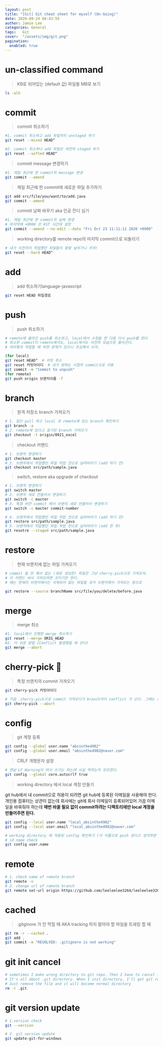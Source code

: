 ```yaml
---
layout: post 
title: "[Git] Git cheat sheet for myself (On-Going)"
date: 2020-09-24 08:43:59
author: Jamie Lee
categories: General
tags:	Git
cover:  "/assets/img/git.png"
pagination: 
  enabled: true
---
```



# un-classified command 
> KB로 되어있는 (default 값) 파일들 MB로 보기 

```bash
ls -alh
```

# commit

> commit 취소하기

```bash
#1. commit 취소하고 add 파일까지 unstaged 하기
git reset --mixed HEAD^

#2. commit 취소하나 add 파일은 여전히 staged 하기
git reset --softed HEAD^
```

> commit message 변경하기

```bash
#1. 제일 최근에 한 commit의 message 변경
git commit --amend
```

> 제일 최근에 한 commit에 새로운 파일 추가하기

```bash
git add src/file/you/want/to/add.java
git commit --amend
```

> commit 날짜 바꾸기 aka 인공 잔디 심기

```bash
#1. 제일 최근에 한 commit의 날짜 변경
# 마지막에 +0900 은 KST 시간대 설정
git commit --amend --no-edit --date "Fri Oct 23 11:11:11 2020 +0900"
```

> working directory를 remote repo의 마지막 commit으로 되돌리기

```bash
# 내가 이전까지 작업했던 파일들이 몽땅 날아가니 주의!
git reset --hard HEAD^
```

# add

> add 취소하기language-javascript

```bash
git reset HEAD 파일경로
```

# push

> push 취소하기

```bash
# remote에 올라간 push를 취소하고, local에서 수정을 한 다음 다시 push를 한다
# 취소한 commit이 remote에서도, local에서도 이전의 모습으로 돌아간다.
# 여러명과 작업할 때 버젼 문제가 있으니 조심해서 쓰자. 

(for local)
git reset HEAD^  # 커밋 취소
git reset 커밋아이디  # 내가 원하는 시점의 commit으로 이동
git commit -m "Commit to unpush" 
(for remote)
git push origin 브랜치이름 -f
```

# branch
> 원격 저장소 branch 가져오기 

```bash
# 1. 일단 pull 하고 local 과 remote에 있는 branch 확인하기 
git branch -a 
# 2. remote에 있다고 표기된 branch 가져오기 
git checkout -t origin/0921_excel 
```

> checkout 커맨드 

```bash
# 1. 브랜치 변경하기 
git checkout master
# 2. 브랜치에서 작업했던 파일 작업 전으로 날려버리기 (add 하기 전) 
git checkout src/path/sample.java
```

> switch, restore aka upgrade of checkout

```bash
# 1. 브랜치 변경하기 
git switch master
# 2. 브랜치 새로 만들어서 변경하기 
git switch -c master
# 3. 특정 버전 commit 에서 브랜치 새로 만들어서 변경하기 
git switch -c master commit-number

# 4. 브랜치에서 작업했던 파일 작업 전으로 날려버리기 (add 하기 전) 
git restore src/path/sample.java
# 5. 브랜치에서 작업했던 파일 작업 전으로 날려버리기 (add 한 후) 
git resotre --staged src/path/sample.java
```

# restore 
> 현재 브랜치에 없는 파일 가져오기 

```bash
# commit 을 안 해서 없는 (새로 생성한) 파일은 그냥 cherry-pick으로 가져오자. 
# 이 커맨드 써서 가져오려면 꼬이기만 한다. 
# 얘는 현재의 브랜치에서는 삭제되어 없는 파일을 과거 브랜치에서 가져오는 용으로

git restore --source branchName src/file/you/delete/before.java
```

# merge

> merge 취소

```bash
#1. local에서 진행한 merge 취소하기 
git reset --merge ORIG_HEAD
#2. 더 쉬운 방법 (Conflict 발생했을 때 쓴다)
git merge --abort
```

# cherry-pick 🍒

> 특정 브랜치의 commit 가져오기

```bash
git cherry-pick 커밋아이디

# 가끔  cherry-pick으로 commit 가져오다가 branch끼리 conflict 가 난다. 그때는 cherry-pick을 취소하자
git cherry-pick --abort
```

# config

> git 계정 등록

```bash
git config --global user.name "absinthe4902"
git config --global user.email "absinthe4902@naver.com"
```

> CRLF 개행문자 설정

```bash
# 맨날 LF Warning이 떠서 쓰기는 하는데 사실 먹히는지 모르겠다.
git config --global core.autocrlf true
```

> working directory 에서 local 계정 만들기

git hub에서 내 commit으로 허용이 되려면 git hub에 등록된 이메일을 사용해야 한다. 개인용 컴퓨터는 상관이 없는데 회사에는 git에 회사 이메일이 등록되어있어 가끔 이메일을 바꿔줘야 하는데 **매번 바꿀 필요 없이 commit하려는 디렉토리에만 local 계정을 만들어주면 된다.** 

```bash
git config --local user.name "local_absinthe4902"
git config --local user.email "local_absinthe4902@naver.com" 

# working directory 에 적용된 config 확인하기 (이 이름으로 push 된다고 생각하면 된다) 
# id name check
git config user.name 

```

# remote 
```bash
# 1. check name of remote branch 
git remote -v 
# 2. change url of remote branch
git remote set-url origin https://github.com/leeleelee3264/leeleelee3264.github.io.git
```

# cached 

> .gitginore 가 안 먹힐 때 AKA tracking 하지 말아야 할 파일을 트래킹 할 때 
```bash
git rm -r --cached .
git add . 
git commit -m "RESOLVED: .gitignore is not working"
```
 
 # git init cancel 
 ```bash
# sometimes I make wrong directory to git repo. Then I have to cancel it. 
# It's all about .git directory. When I init directory, I'll get git repo and it works like that.
# Just remove the file and it will become normal directory 
rm -r .git 
 ```
 
 # git version update 
 ```bash
 # 1.version check 
git --version

 # 2. git version update 
git update-git-for-windows
 ```
